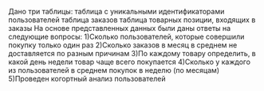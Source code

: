 Дано три таблицы:
  таблица с уникальными идентификаторами пользователей
  таблица заказов
  таблица товарных позиции, входящих в заказы 
На основе представленных данных были даны ответы на следующие вопросы: 
  1)Сколько пользователей, которые совершили покупку только один раз
  2)Сколько заказов в месяц в среднем не доставляется по разным причинам
  3)По каждому товару определить, в какой день недели товар чаще всего покупается
  4)Сколько у каждого из пользователей в среднем покупок в неделю (по месяцам)
  5)Проведен когортный анализ пользователей
